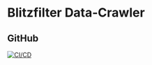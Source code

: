 # Blitzfilter Data-Crawler

## GitHub

[![CI/CD](https://github.com/blitzfilter/bitzfilter-data/actions/workflows/cicd.yml/badge.svg)](https://github.com/blitzfilter/bitzfilter-data/actions/workflows/cicd.yml)
